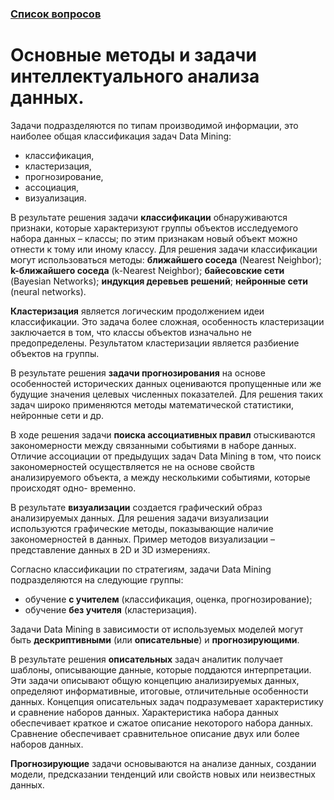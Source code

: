 ### [Список вопросов](main.md)

# Основные методы и задачи интеллектуального анализа данных.

Задачи подразделяются по типам производимой информации, это наиболее общая классификация задач Data Mining:
- классификация,
- кластеризация,
- прогнозирование,
- ассоциация,
- визуализация.

В результате решения задачи **классификации** обнаруживаются признаки, которые характеризуют группы объектов исследуемого набора данных – классы; по этим признакам новый объект можно отнести к тому или иному классу. Для решения задачи классификации могут использоваться методы: **ближайшего соседа** (Nearest Neighbor); **k-ближайшего соседа** (k-Nearest Neighbor); **байесовские сети** (Bayesian Networks); **индукция деревьев решений**; **нейронные сети** (neural networks).

**Кластеризация** является логическим продолжением идеи классификации. Это задача более сложная, особенность кластеризации заключается в том, что классы объектов изначально не предопределены. Результатом кластеризации является разбиение объектов на группы.

В результате решения **задачи прогнозирования** на основе особенностей исторических данных оцениваются пропущенные или же будущие значения целевых численных показателей. Для решения таких задач широко применяются методы математической статистики, нейронные сети и др.

В ходе решения задачи **поиска ассоциативных правил** отыскиваются закономерности между связанными событиями в наборе данных. Отличие ассоциации от предыдущих задач Data Mining в том, что поиск закономерностей осуществляется не на основе свойств анализируемого объекта, а между несколькими событиями, которые происходят одно-
временно.

В результате **визуализации** создается графический образ анализируемых данных. Для решения задачи визуализации используются графические методы, показывающие наличие закономерностей в данных. Пример методов визуализации – представление данных в 2D и 3D измерениях.

Согласно классификации по стратегиям, задачи Data Mining подразделяются на следующие группы:
- обучение **с учителем** (классификация, оценка, прогнозирование);
- обучение **без учителя** (кластеризация).

Задачи Data Mining в зависимости от используемых моделей могут быть **дескриптивными** (или **описательные**) и **прогнозирующими**.

В результате решения **описательных** задач аналитик получает шаблоны, описывающие данные, которые поддаются интерпретации. Эти задачи описывают общую концепцию анализируемых данных, определяют информативные, итоговые, отличительные особенности данных. Концепция описательных задач подразумевает характеристику и сравнение наборов данных. Характеристика набора данных обеспечивает краткое и сжатое описание некоторого набора данных. Сравнение обеспечивает сравнительное описание двух или более наборов данных.

**Прогнозирующие** задачи основываются на анализе данных, создании модели, предсказании тенденций или свойств новых или неизвестных данных.